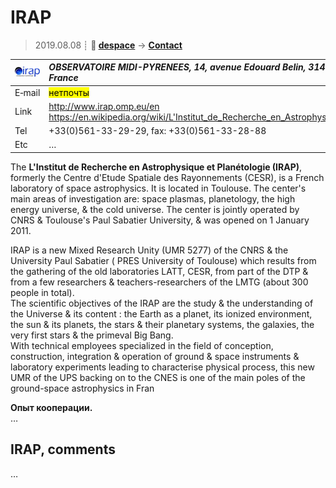 # IRAP
> 2019.08.08 ┊ **🚀 [despace](index.md)** → **[Contact](contact.md)**

|[![](f/contact/i/irap_logo1_thumb.jpg)](f/contact/i/irap_logo1.png)|*OBSERVATOIRE MIDI-PYRENEES, 14, avenue Edouard Belin, 31400 TOULOUSE, France*|
|:--|:--|
|E‑mail| <mark>нетпочты</mark> |
|Link| <http://www.irap.omp.eu/en><br> <https://en.wikipedia.org/wiki/L'Institut_de_Recherche_en_Astrophysique_et_Planétologie>  |
|Tel| +33(0)561-33-29-29, fax: +33(0)561-33-28-88  |
|Etc| … |

The **L'Institut de Recherche en Astrophysique et Planétologie (IRAP)**, formerly the Centre d'Etude Spatiale des Rayonnements (CESR), is a French laboratory of space astrophysics. It is located in Toulouse. The center's main areas of investigation are: space plasmas, planetology, the high energy universe, & the cold universe. The center is jointly operated by CNRS & Toulouse's Paul Sabatier University, & was opened on 1 January 2011.

IRAP is a new Mixed Research Unity (UMR 5277) of the  CNRS & the  University Paul Sabatier  ( PRES University of Toulouse) which results from the gathering of the old laboratories  LATT, CESR, from part of the DTP & from a few researchers & teachers-researchers of the LMTG (about 300 people in total).  
The scientific objectives of the IRAP are the study & the understanding of the Universe & its content : the Earth as a planet, its ionized environment, the sun & its planets, the stars & their planetary systems, the galaxies, the very first stars & the primeval Big Bang.  
With technical employees specialized in the field of conception, construction, integration & operation of ground & space instruments & laboratory experiments leading to characterise physical process, this new UMR of the  UPS backing on to the CNES is one of the main poles of the ground-space astrophysics in Fran

**Опыт кооперации.**  
…


<p style="page-break-after:always"> </p>

## IRAP, comments

…

